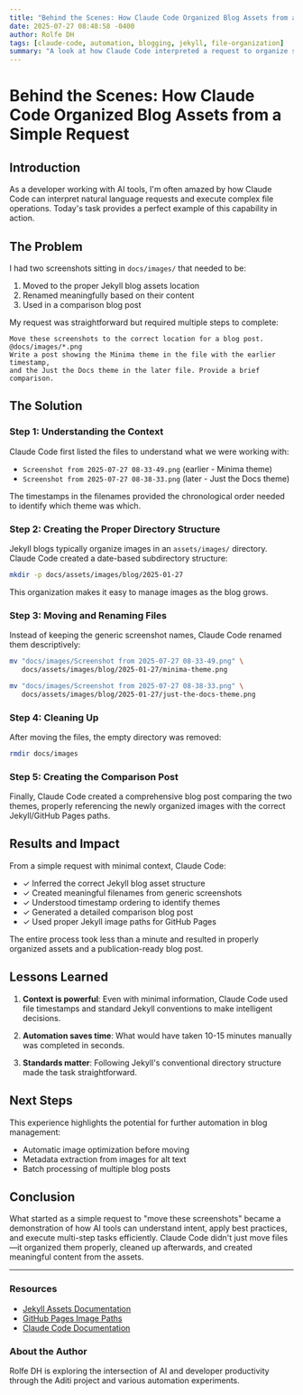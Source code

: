 ```yaml
---
title: "Behind the Scenes: How Claude Code Organized Blog Assets from a Simple Request"
date: 2025-07-27 08:48:58 -0400
author: Rolfe DH
tags: [claude-code, automation, blogging, jekyll, file-organization]
summary: "A look at how Claude Code interpreted a request to organize screenshots and create a comparison blog post, demonstrating its file handling and content creation capabilities."
---
```


# Behind the Scenes: How Claude Code Organized Blog Assets from a Simple Request

## Introduction

As a developer working with AI tools, I'm often amazed by how Claude Code can interpret natural language requests and execute complex file operations. Today's task provides a perfect example of this capability in action.

## The Problem

I had two screenshots sitting in `docs/images/` that needed to be:
1. Moved to the proper Jekyll blog assets location
2. Renamed meaningfully based on their content
3. Used in a comparison blog post

My request was straightforward but required multiple steps to complete:

```
Move these screenshots to the correct location for a blog post.
@docs/images/*.png
Write a post showing the Minima theme in the file with the earlier timestamp,
and the Just the Docs theme in the later file. Provide a brief comparison.
```

## The Solution

### Step 1: Understanding the Context

Claude Code first listed the files to understand what we were working with:
- `Screenshot from 2025-07-27 08-33-49.png` (earlier - Minima theme)
- `Screenshot from 2025-07-27 08-38-33.png` (later - Just the Docs theme)

The timestamps in the filenames provided the chronological order needed to identify which theme was which.

### Step 2: Creating the Proper Directory Structure

Jekyll blogs typically organize images in an `assets/images/` directory. Claude Code created a date-based subdirectory structure:

```bash
mkdir -p docs/assets/images/blog/2025-01-27
```

This organization makes it easy to manage images as the blog grows.

### Step 3: Moving and Renaming Files

Instead of keeping the generic screenshot names, Claude Code renamed them descriptively:

```bash
mv "docs/images/Screenshot from 2025-07-27 08-33-49.png" \
   docs/assets/images/blog/2025-01-27/minima-theme.png

mv "docs/images/Screenshot from 2025-07-27 08-38-33.png" \
   docs/assets/images/blog/2025-01-27/just-the-docs-theme.png
```

### Step 4: Cleaning Up

After moving the files, the empty directory was removed:

```bash
rmdir docs/images
```

### Step 5: Creating the Comparison Post

Finally, Claude Code created a comprehensive blog post comparing the two themes, properly referencing the newly organized images with the correct Jekyll/GitHub Pages paths.

## Results and Impact

From a simple request with minimal context, Claude Code:
- ✓ Inferred the correct Jekyll blog asset structure
- ✓ Created meaningful filenames from generic screenshots
- ✓ Understood timestamp ordering to identify themes
- ✓ Generated a detailed comparison blog post
- ✓ Used proper Jekyll image paths for GitHub Pages

The entire process took less than a minute and resulted in properly organized assets and a publication-ready blog post.

## Lessons Learned

1. **Context is powerful**: Even with minimal information, Claude Code used file timestamps and standard Jekyll conventions to make intelligent decisions.

2. **Automation saves time**: What would have taken 10-15 minutes manually was completed in seconds.

3. **Standards matter**: Following Jekyll's conventional directory structure made the task straightforward.

## Next Steps

This experience highlights the potential for further automation in blog management:
- Automatic image optimization before moving
- Metadata extraction from images for alt text
- Batch processing of multiple blog posts

## Conclusion

What started as a simple request to "move these screenshots" became a demonstration of how AI tools can understand intent, apply best practices, and execute multi-step tasks efficiently. Claude Code didn't just move files—it organized them properly, cleaned up afterwards, and created meaningful content from the assets.

---

### Resources

- [Jekyll Assets Documentation](https://jekyllrb.com/docs/assets/)
- [GitHub Pages Image Paths](https://docs.github.com/en/pages/setting-up-a-github-pages-site-with-jekyll)
- [Claude Code Documentation](https://claude.ai/code)

### About the Author

Rolfe DH is exploring the intersection of AI and developer productivity through the Aditi project and various automation experiments.